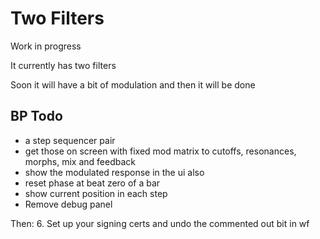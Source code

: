 # Two Filters

Work in progress

It currently has two filters

Soon it will have a bit of modulation and then it will be done

## BP Todo

- a step sequencer pair
- get those on screen with fixed mod matrix to cutoffs, resonances, morphs, mix and feedback
- show the modulated response in the ui also 
- reset phase at beat zero of a bar
- show current position in each step
- Remove debug panel

Then:
6. Set up your signing certs and undo the commented out bit in wf
